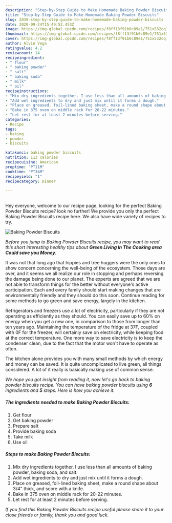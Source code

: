 ```yaml
---
description: "Step-by-Step Guide to Make Homemade Baking Powder Biscuits"
title: "Step-by-Step Guide to Make Homemade Baking Powder Biscuits"
slug: 2839-step-by-step-guide-to-make-homemade-baking-powder-biscuits
date: 2020-09-24T15:49:52.453Z
image: https://img-global.cpcdn.com/recipes/f8ff13f91b0c89e1/751x532cq70/baking-powder-biscuits-recipe-main-photo.jpg
thumbnail: https://img-global.cpcdn.com/recipes/f8ff13f91b0c89e1/751x532cq70/baking-powder-biscuits-recipe-main-photo.jpg
cover: https://img-global.cpcdn.com/recipes/f8ff13f91b0c89e1/751x532cq70/baking-powder-biscuits-recipe-main-photo.jpg
author: Alvin Vega
ratingvalue: 4.2
reviewcount: 14
recipeingredient:
- " flour"
- " baking powder"
- " salt"
- " baking soda"
- " milk"
- " oil"
recipeinstructions:
- "Mix dry ingredients together. I use less than all amounts of baking powder, baking soda, and salt."
- "Add wet ingredients to dry and just mix until it forms a dough."
- "Place on greased, foil-lined baking sheet, make a round shape about 3/4&#34; thick, and score with a knife."
- "Bake in 375 oven on middle rack for 20-22 minutes."
- "Let rest for at least 2 minutes before serving."
categories:
- Recipe
tags:
- baking
- powder
- biscuits

katakunci: baking powder biscuits 
nutrition: 113 calories
recipecuisine: American
preptime: "PT11M"
cooktime: "PT34M"
recipeyield: "1"
recipecategory: Dinner

---
```

<br>
Hey everyone, welcome to our recipe page, looking for the perfect Baking Powder Biscuits recipe? look no further! We provide you only the perfect Baking Powder Biscuits recipe here. We also have wide variety of recipes to try.
<br>


![Baking Powder Biscuits](https://img-global.cpcdn.com/recipes/f8ff13f91b0c89e1/751x532cq70/baking-powder-biscuits-recipe-main-photo.jpg)

<i>Before you jump to Baking Powder Biscuits recipe, you may want to read this short interesting healthy tips about 
<strong>Green Living In The Cooking area Could save you Money</strong>.</i>
</br>

It was not that long ago that hippies and tree huggers were the only ones to show concern concerning the well-being of the ecosystem. Those days are over, and it seems we all realize our role in stopping and perhaps reversing the damage being done to our planet. The experts are agreed that we are not able to transform things for the better without everyone's active participation. Each and every family should start making changes that are environmentally friendly and they should do this soon. Continue reading for some methods to go green and save energy, largely in the kitchen.

Refrigerators and freezers use a lot of electricity, particularly if they are not operating as efficiently as they should. You can easily save up to 60% on energy when you get a new one, in comparison to those from longer than ten years ago. Maintaining the temperature of the fridge at 37F, coupled with 0F for the freezer, will certainly save on electricity, while keeping food at the correct temperature. One more way to save electricity is to keep the condenser clean, due to the fact that the motor won't have to operate as often.

The kitchen alone provides you with many small methods by which energy and money can be saved. It is quite uncomplicated to live green, all things considered. A lot of it really is basically making use of common sense.


<i>We hope you got insight from reading it, now let's go back to baking powder biscuits recipe. You can have baking powder biscuits using <strong>6</strong> ingredients and <strong>5</strong> steps. Here is how you achieve it.
</i>

##### The ingredients needed to make Baking Powder Biscuits:

1. Get  flour
1. Get  baking powder
1. Prepare  salt
1. Provide  baking soda
1. Take  milk
1. Use  oil


##### Steps to make Baking Powder Biscuits:

1. Mix dry ingredients together. I use less than all amounts of baking powder, baking soda, and salt.
1. Add wet ingredients to dry and just mix until it forms a dough.
1. Place on greased, foil-lined baking sheet, make a round shape about 3/4&#34; thick, and score with a knife.
1. Bake in 375 oven on middle rack for 20-22 minutes.
1. Let rest for at least 2 minutes before serving.


<i>If you find this Baking Powder Biscuits recipe useful please share it to your close friends or family, thank you and good luck.</i>
